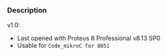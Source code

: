 ### Description

v1.0:
- Last opened with Proteus 8 Professional v8.13 SP0
- Usable for `Code_mikroC for 8051`